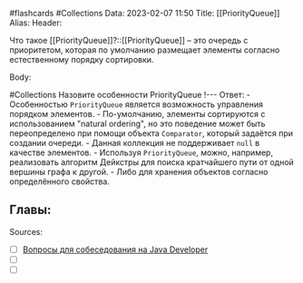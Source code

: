 #flashcards #Collections 
Data: 2023-02-07 11:50
Title: [[PriorityQueue]]
Alias:
Header:

Что такое [[PriorityQueue]]?::[[PriorityQueue]] – это очередь с приоритетом, которая по умолчанию размещает элементы согласно естественному порядку сортировки. 
<!--SR:!2023-03-14,3,250-->


Body:


#Collections 
Назовите особенности PriorityQueue
!---
Ответ:
	- Особенностью `PriorityQueue` является возможность управления порядком элементов. 
	- По-умолчанию, элементы сортируются с использованием "natural ordering", но это поведение может быть переопределено при помощи объекта `Comparator`, который задаётся при создании очереди.
	- Данная коллекция не поддерживает `null` в качестве элементов.
	- Используя `PriorityQueue`, можно, например, реализовать алгоритм Дейкстры для поиска кратчайшего пути от одной вершины графа к другой. 
	- Либо для хранения объектов согласно определённого свойства.
<!--SR:!2023-03-14,3,150-->




Главы:
-


Sources:
- [ ] [Вопросы для собеседования на Java Developer](https://github.com/enhorse/java-interview/blob/master/README.md#%D0%9E%D0%9E%D0%9F)
- [ ] []()
- [ ] []()
